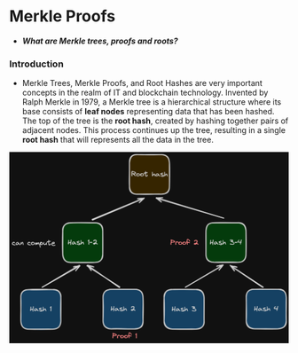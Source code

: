 # Merkle Proofs
- ***What are Merkle trees, proofs and roots?***

### Introduction
- Merkle Trees, Merkle Proofs, and Root Hashes are very important concepts in the realm of IT and blockchain technology. Invented by Ralph Merkle in 1979, a Merkle tree is a hierarchical structure where its base consists of **leaf nodes** representing data that has been hashed. The top of the tree is the **root hash**, created by hashing together pairs of adjacent nodes. This process continues up the tree, resulting in a single **root hash** that will represents all the data in the tree.

![alt text](Images/image.png)

